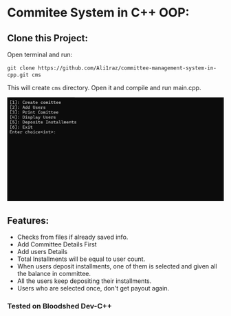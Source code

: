 # Commitee System in C++ OOP:

## Clone this Project:

Open terminal and run:

```
git clone https://github.com/Ali1raz/committee-management-system-in-cpp.git cms
```

This will create `cms` directory. Open it and compile and run main.cpp.

![cms menu screenshot](./assets/cms_menu_1.png)

## Features:

- Checks from files if already saved info.
- Add Committee Details First
- Add users Details
- Total Installments will be equal to user count.
- When users deposit installments, one of them is selected and given all the balance in committee.
- All the users keep depositing their installments.
- Users who are selected once, don't get payout again.


### Tested on Bloodshed Dev-C++
